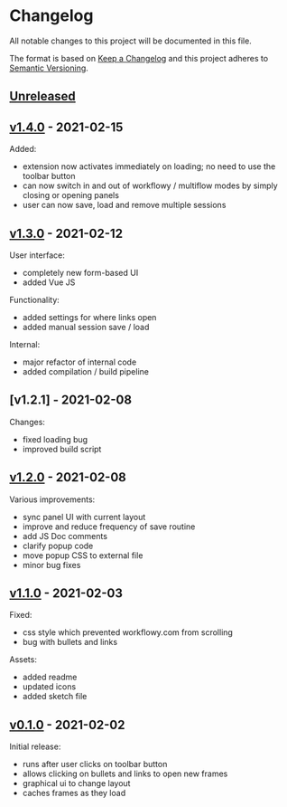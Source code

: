 # Changelog

All notable changes to this project will be documented in this file.

The format is based on [Keep a Changelog](https://keepachangelog.com/en/1.0.0/) and this project adheres to [Semantic Versioning](https://semver.org/spec/v2.0.0.html).

## [Unreleased]

## [v1.4.0] - 2021-02-15

Added:

- extension now activates immediately on loading; no need to use the toolbar button
- can now switch in and out of workflowy / multiflow modes by simply closing or opening panels
- user can now save, load and remove multiple sessions


## [v1.3.0] - 2021-02-12

User interface:

- completely new form-based UI
- added Vue JS

Functionality:

- added settings for where links open
- added manual session save / load

Internal:

- major refactor of internal code
- added compilation / build pipeline


## [v1.2.1] - 2021-02-08

Changes:

- fixed loading bug
- improved build script


## [v1.2.0] - 2021-02-08

Various improvements:

- sync panel UI with current layout
- improve and reduce frequency of save routine
- add JS Doc comments
- clarify popup code
- move popup CSS to external file
- minor bug fixes


## [v1.1.0] - 2021-02-03

Fixed:

- css style which prevented workflowy.com from scrolling
- bug with bullets and links

Assets:

- added readme
- updated icons
- added sketch file


## [v0.1.0] - 2021-02-02

Initial release:

- runs after user clicks on toolbar button
- allows clicking on bullets and links to open new frames
- graphical ui to change layout
- caches frames as they load


[Unreleased]: https://github.com/davestewart/workflowy-multiflow/compare/v1.4.0...HEAD
[v1.4.0]: https://github.com/davestewart/workflowy-multiflow/compare/v1.4.0...v1.4.0
[v1.4.0]: https://github.com/davestewart/workflowy-multiflow/compare/v1.3.0...v1.4.0
[v1.3.0]: https://github.com/davestewart/workflowy-multiflow/compare/v1.2.0...v1.3.0
[v1.2.0]: https://github.com/davestewart/workflowy-multiflow/compare/v1.1.0...v1.2.0
[v1.1.0]: https://github.com/davestewart/workflowy-multiflow/compare/v0.1.0...v1.1.0
[v0.1.0]: https://github.com/davestewart/workflowy-multiflow/releases/tag/v0.1.0
